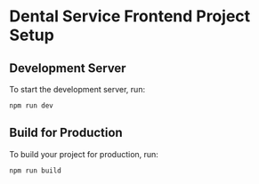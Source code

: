 # Dental Service Frontend Project Setup

## Development Server

To start the development server, run:

```
npm run dev
```

## Build for Production

To build your project for production, run:

```
npm run build
```
